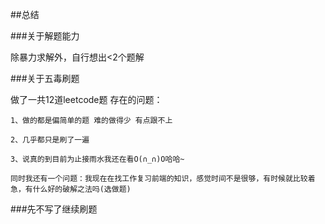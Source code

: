 ##总结

###关于解题能力

除暴力求解外，自行想出<2个题解

###关于五毒刷题

做了一共12道leetcode题 存在的问题：

`1、做的都是偏简单的题 难的做得少 有点跟不上`

`2、几乎都只是刷了一遍 `

`3、说真的到目前为止接雨水我还在看O(∩_∩)O哈哈~`

`同时我还有一个问题：我现在在找工作复习前端的知识，感觉时间不是很够，有时候就比较着急，有什么好的破解之法吗(选做题)`

###先不写了继续刷题
